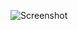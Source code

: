 ![Screenshot](https://raw.githubusercontent.com/Cryakl/Ultimate-RAT-Collection/refs/heads/main/BLoggerController/B-Logger%20Controller%20V2/Screenshot.png)
